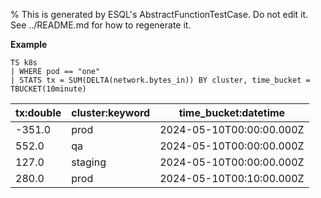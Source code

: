 % This is generated by ESQL's AbstractFunctionTestCase. Do not edit it. See ../README.md for how to regenerate it.

**Example**

```esql
TS k8s
| WHERE pod == "one"
| STATS tx = SUM(DELTA(network.bytes_in)) BY cluster, time_bucket = TBUCKET(10minute)
```

| tx:double | cluster:keyword | time_bucket:datetime |
| --- | --- | --- |
| -351.0 | prod | 2024-05-10T00:00:00.000Z |
| 552.0 | qa | 2024-05-10T00:00:00.000Z |
| 127.0 | staging | 2024-05-10T00:00:00.000Z |
| 280.0 | prod | 2024-05-10T00:10:00.000Z |


